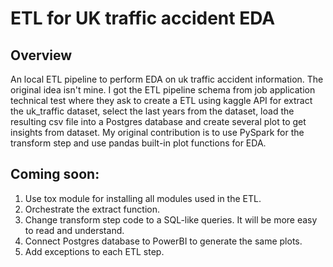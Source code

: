 # ETL for UK traffic accident EDA

## Overview
An local ETL pipeline to perform EDA on uk traffic accident information. The original idea isn't mine. I got the ETL pipeline schema from job application technical test where they ask to create a ETL using kaggle API for extract the uk_traffic dataset, select the last years from the dataset, load the resulting csv file into a Postgres database and create several plot to get insights from dataset. My original contribution is to use PySpark for the transform step and use pandas built-in plot functions for EDA.

## Coming soon:

1) Use tox module for installing all modules used in the ETL.
2) Orchestrate the extract function.
3) Change transform step code to a SQL-like queries. It will be more easy to read and understand.
4) Connect Postgres database to PowerBI to generate the same plots.
5) Add exceptions to each ETL step. 
